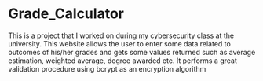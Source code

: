 # Grade_Calculator
This is a project that I worked on during my cybersecurity class at the university. This website allows the user to enter some data related to outcomes of his/her grades and gets some values returned such as average estimation, weighted average, degree awarded etc.
It performs a great validation procedure using bcrypt as an encryption algorithm

